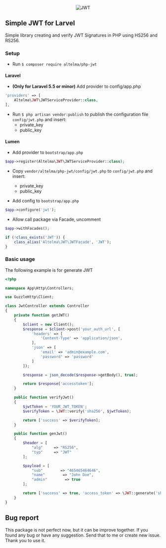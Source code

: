 <p align="center">
<img src="https://chathu.me/2017/08/28/jwt-introduction/banner.jpg" alt="JWT">
</p>

## Simple JWT for Larvel
Simple library creating and verify JWT Signatures in PHP using HS256 and RS256.

### Setup
- Run `$ composer require altelma/php-jwt`

#### Laravel

- **(Only for Laravel 5.5 or minor)** Add provider to config/app.php

```php
'providers' => [
    Altelma\JWT\JWTServiceProvider::class,
],
```

- Run `$ php artisan vendor:publish` to publish the configuration file `config/jwt.php` and insert:
    - private_key
    - public_key
    
#### Lumen

- Add provider to `bootstrap/app.php`

```php
$app->register(Altelma\JWT\JWTServiceProvider::class);
```

- Copy `vendor/altelma/php-jwt/config/jwt.php` to `config/jwt.php` and insert:
    - private_key
    - public_key

- Add config to `bootstrap/app.php`

```php
$app->configure('jwt');
```
- Allow call package via Facade, uncomment
```php
$app->withFacades();

if (!class_exists('JWT')) {
    class_alias('Altelma\JWT\JWTFacade', 'JWT');
}
```

### Basic usage

The following example is for generate JWT
```php
<?php

namespace App\Http\Controllers;

use GuzzleHttp\Client;

class JwtController extends Controller
{
    private function getJWT()
    {
        $client = new Client();
        $response = $client->post('your_auth_url', [
            'headers' => [
                'Content-Type' => 'application/json',
            ],
            'json' => [
                'email' => 'admin@example.com',
                'password' => 'password'
            ]
        ]);

        $response = json_decode($response->getBody(), true);

        return $response['accesstoken'];
    }

    public function verifyJwt()
    {
        $jwtToken = 'YOUR_JWT_TOKEN';
        $verifyToken = \JWT::verify('sha256', $jwtToken);

        return ['success' => $verifyToken];
    }

    public function genJwt()
    {
        $header = [
            "alg"     => "RS256",
            "typ"     => "JWT"
        ];

        $payload = [
            "sub"        => "465465464646",
            "name"        => "John Doe",
            "admin"        => true
        ];

        return ['success' => true, 'access_token' => \JWT::generate('sha256', $header, $payload)];
    }
}
```

## Bug report
This package is not perfect now, but it can be improve together. If you found any bug or have any suggestion.
Send that to me or create new issue. Thank you to use it.

